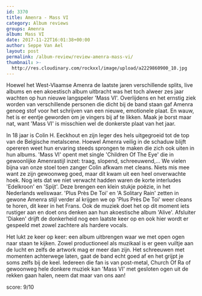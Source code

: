 ```yaml
---
id: 3370
title: Amenra - Mass VI
category: Album reviews
groups: Amenra
album: Mass VI
date: 2017-11-22T16:01:38+00:00
author: Seppe Van Ael
layout: post
permalink: /album-review/review-amenra-mass-vi/
thumbnail: >-
  http://res.cloudinary.com/rockxxl/image/upload/a2229860900_10.jpg
---
```

Hoewel het West-Vlaamse Amenra de laatste jaren verschillende splits, live albums en een akoestisch album uitbracht was het toch alweer zes jaar wachten op hun nieuwe langspeler 'Mass VI'. Overlijdens en het ernstig ziek worden van verschillende personen die dicht bij de band staan gaf Amenra genoeg stof voor het schrijven van een nieuwe, emotionele plaat. En wauw, het is er eentje geworden om je vingers bij af te likken. Maak je borst maar nat, want 'Mass VI' is misschien wel de donkerste plaat van het jaar.

In 18 jaar is Colin H. Eeckhout en zijn leger des hels uitgegroeid tot de top van de Belgische metalscene. Hoewel Amenra veilig in de schaduw blijft opereren weet hun ervaring steeds sprongen te maken die zich ook uiten in hun albums. 'Mass VI' opent met single 'Children Of The Eye' die in gewoonlijke Amenrastijl inzet: traag, slopend, schreeuwend,&#8230; We vielen bijna van onze stoel toen zanger Colin afkwam met cleans. Niets mis mee want ze zijn gewoonweg goed, maar dit kwam uit een heel onverwachte hoek. Nog iets dat we niet verwacht hadden waren de korte interludes 'Edelkroon' en 'Spijt'. Deze brengen een klein stukje poëzie, in het Nederlands weliswaar. 'Plus Près De Toi' en 'A Solitary Rain' zetten in gewone Amenra stijl verder al krijgen we op 'Plus Près De Toi' weer cleans te horen, dit keer in het Frans. Ook de muziek doet het op dit moment iets rustiger aan en doet ons denken aan hun akoestische album 'Alive'. Afsluiter 'Diaken' drijft de donkerheid nog een laatste keer op en ook hier wordt er gespeeld met zowel zachtere als hardere vocals.

Het lukt ze keer op keer: een album uitbrengen waar we met open ogen naar staan te kijken. Zowel productioneel als muzikaal is er geen vuiltje aan de lucht en zelfs de artwork mag er meer dan zijn. Het schreeuwen met momenten achterwege laten, gaat de band echt goed af en het grijpt je soms zelfs bij de keel. Iedereen die fan is van post-metal, Church Of Ra of gewoonweg hele donkere muziek kan 'Mass VI' met gesloten ogen uit de rekken gaan halen, neem dat maar van ons aan!

score: 9/10
